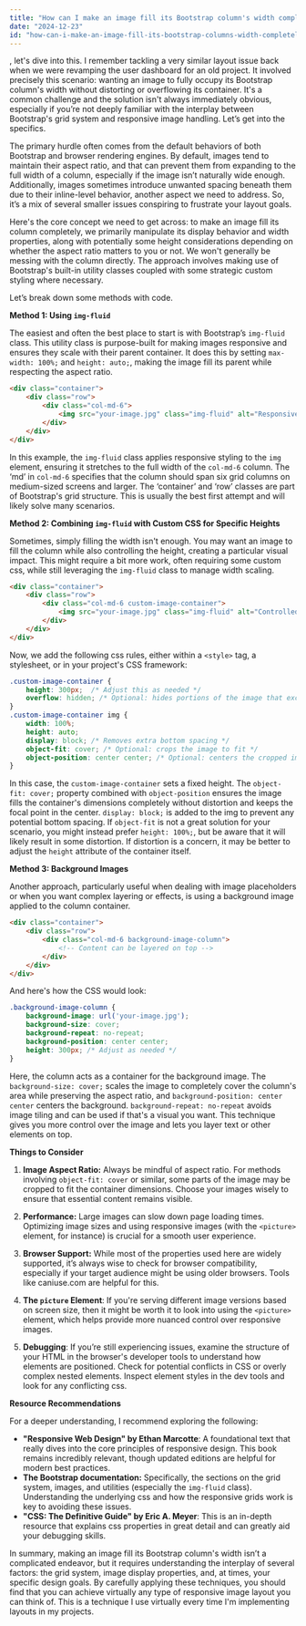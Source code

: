 ```yaml
---
title: "How can I make an image fill its Bootstrap column's width completely?"
date: "2024-12-23"
id: "how-can-i-make-an-image-fill-its-bootstrap-columns-width-completely"
---
```


, let's dive into this. I remember tackling a very similar layout issue back when we were revamping the user dashboard for an old project. It involved precisely this scenario: wanting an image to fully occupy its Bootstrap column's width without distorting or overflowing its container. It's a common challenge and the solution isn't always immediately obvious, especially if you’re not deeply familiar with the interplay between Bootstrap's grid system and responsive image handling. Let’s get into the specifics.

The primary hurdle often comes from the default behaviors of both Bootstrap and browser rendering engines. By default, images tend to maintain their aspect ratio, and that can prevent them from expanding to the full width of a column, especially if the image isn’t naturally wide enough. Additionally, images sometimes introduce unwanted spacing beneath them due to their inline-level behavior, another aspect we need to address. So, it’s a mix of several smaller issues conspiring to frustrate your layout goals.

Here's the core concept we need to get across: to make an image fill its column completely, we primarily manipulate its display behavior and width properties, along with potentially some height considerations depending on whether the aspect ratio matters to you or not. We won't generally be messing with the column directly. The approach involves making use of Bootstrap's built-in utility classes coupled with some strategic custom styling where necessary.

Let’s break down some methods with code.

**Method 1: Using `img-fluid`**

The easiest and often the best place to start is with Bootstrap’s `img-fluid` class. This utility class is purpose-built for making images responsive and ensures they scale with their parent container. It does this by setting `max-width: 100%;` and `height: auto;`, making the image fill its parent while respecting the aspect ratio.

```html
<div class="container">
    <div class="row">
        <div class="col-md-6">
            <img src="your-image.jpg" class="img-fluid" alt="Responsive Image">
        </div>
    </div>
</div>
```

In this example, the `img-fluid` class applies responsive styling to the `img` element, ensuring it stretches to the full width of the `col-md-6` column. The ‘md’ in `col-md-6` specifies that the column should span six grid columns on medium-sized screens and larger. The ‘container’ and ‘row’ classes are part of Bootstrap's grid structure. This is usually the best first attempt and will likely solve many scenarios.

**Method 2: Combining `img-fluid` with Custom CSS for Specific Heights**

Sometimes, simply filling the width isn't enough. You may want an image to fill the column while also controlling the height, creating a particular visual impact. This might require a bit more work, often requiring some custom css, while still leveraging the `img-fluid` class to manage width scaling.

```html
<div class="container">
    <div class="row">
        <div class="col-md-6 custom-image-container">
            <img src="your-image.jpg" class="img-fluid" alt="Controlled Height Image">
        </div>
    </div>
</div>
```

Now, we add the following css rules, either within a `<style>` tag, a stylesheet, or in your project's CSS framework:

```css
.custom-image-container {
    height: 300px;  /* Adjust this as needed */
    overflow: hidden; /* Optional: hides portions of the image that exceed the boundaries */
}
.custom-image-container img {
    width: 100%;
    height: auto;
    display: block; /* Removes extra bottom spacing */
    object-fit: cover; /* Optional: crops the image to fit */
    object-position: center center; /* Optional: centers the cropped image */
}
```

In this case, the `custom-image-container` sets a fixed height. The `object-fit: cover;` property combined with `object-position` ensures the image fills the container's dimensions completely without distortion and keeps the focal point in the center. `display: block;` is added to the img to prevent any potential bottom spacing. If `object-fit` is not a great solution for your scenario, you might instead prefer `height: 100%;`, but be aware that it will likely result in some distortion. If distortion is a concern, it may be better to adjust the `height` attribute of the container itself.

**Method 3: Background Images**

Another approach, particularly useful when dealing with image placeholders or when you want complex layering or effects, is using a background image applied to the column container.

```html
<div class="container">
    <div class="row">
        <div class="col-md-6 background-image-column">
            <!-- Content can be layered on top -->
        </div>
    </div>
</div>
```

And here's how the CSS would look:

```css
.background-image-column {
    background-image: url('your-image.jpg');
    background-size: cover;
    background-repeat: no-repeat;
    background-position: center center;
    height: 300px; /* Adjust as needed */
}
```

Here, the column acts as a container for the background image. The `background-size: cover;` scales the image to completely cover the column's area while preserving the aspect ratio, and `background-position: center center` centers the background. `background-repeat: no-repeat` avoids image tiling and can be used if that's a visual you want. This technique gives you more control over the image and lets you layer text or other elements on top.

**Things to Consider**

1.  **Image Aspect Ratio:** Always be mindful of aspect ratio. For methods involving `object-fit: cover` or similar, some parts of the image may be cropped to fit the container dimensions. Choose your images wisely to ensure that essential content remains visible.

2.  **Performance:** Large images can slow down page loading times. Optimizing image sizes and using responsive images (with the `<picture>` element, for instance) is crucial for a smooth user experience.

3.  **Browser Support:** While most of the properties used here are widely supported, it’s always wise to check for browser compatibility, especially if your target audience might be using older browsers. Tools like caniuse.com are helpful for this.

4. **The `picture` Element**: If you're serving different image versions based on screen size, then it might be worth it to look into using the `<picture>` element, which helps provide more nuanced control over responsive images.

5. **Debugging**: If you’re still experiencing issues, examine the structure of your HTML in the browser's developer tools to understand how elements are positioned. Check for potential conflicts in CSS or overly complex nested elements. Inspect element styles in the dev tools and look for any conflicting css.

**Resource Recommendations**

For a deeper understanding, I recommend exploring the following:

*   **"Responsive Web Design" by Ethan Marcotte**: A foundational text that really dives into the core principles of responsive design. This book remains incredibly relevant, though updated editions are helpful for modern best practices.
*   **The Bootstrap documentation:** Specifically, the sections on the grid system, images, and utilities (especially the `img-fluid` class). Understanding the underlying css and how the responsive grids work is key to avoiding these issues.
*   **"CSS: The Definitive Guide" by Eric A. Meyer**: This is an in-depth resource that explains css properties in great detail and can greatly aid your debugging skills.

In summary, making an image fill its Bootstrap column's width isn’t a complicated endeavor, but it requires understanding the interplay of several factors: the grid system, image display properties, and, at times, your specific design goals. By carefully applying these techniques, you should find that you can achieve virtually any type of responsive image layout you can think of. This is a technique I use virtually every time I'm implementing layouts in my projects.
